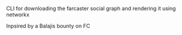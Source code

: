 CLI for downloading the farcaster social graph and rendering it using networkx

Inpsired by a Balajis bounty on FC
